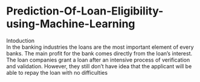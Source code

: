 # Prediction-Of-Loan-Eligibility-using-Machine-Learning

  Intoduction   
  In the banking industries the loans are the most important element of every banks. The main profit for the bank comes directly from the loan’s interest. The loan companies grant a loan after an intensive process of verification and validation. However, they still don’t have idea that the applicant will be able to repay the loan with no difficulties
